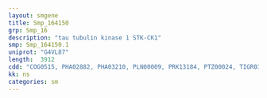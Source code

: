 ```yaml
---
layout: smgene
title: Smp_164150
grp: Smp_16
description: "tau tubulin kinase 1 STK-CK1"
smp: Smp_164150.1
uniprot: "G4VL87"
length:  3912
cdd: "COG0515, PHA02882, PHA03210, PLN00009, PRK13184, PTZ00024, TIGR03903, cd14017, cl21453, pfam00069, smart00220"
kk: ns
categories: sm
---
```

